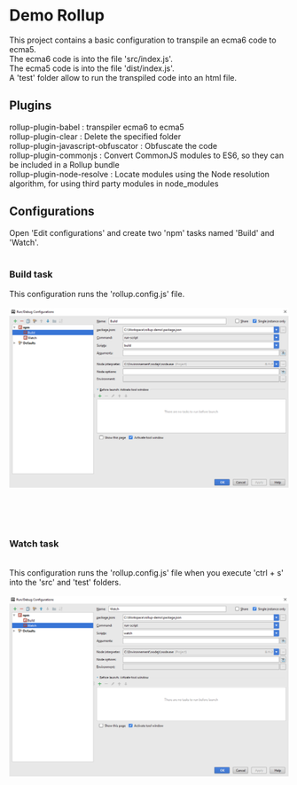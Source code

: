 Demo Rollup
===========

This project contains a basic configuration to transpile an ecma6 code to ecma5.<br/>
The ecma6 code is into the file 'src/index.js'.<br/>
The ecma5 code is into the file 'dist/index.js'.<br/>
A 'test' folder allow to run the transpiled code into an html file.


Plugins
-------

rollup-plugin-babel : transpiler ecma6 to ecma5<br/>
rollup-plugin-clear : Delete the specified folder<br/>
rollup-plugin-javascript-obfuscator : Obfuscate the code<br/>
rollup-plugin-commonjs : Convert CommonJS modules to ES6, so they can be included in a Rollup bundle<br/>
rollup-plugin-node-resolve : Locate modules using the Node resolution algorithm, for using third party modules in node_modules<br/>

Configurations
--------------

Open 'Edit configurations' and create two 'npm' tasks named 'Build' and 'Watch'.<br/><br/>


### Build task #

This configuration runs the 'rollup.config.js' file. <br/><br/>
<img src="./image/build.PNG">

<br/><br/><br/>

### Watch task #
<br/>This configuration runs the 'rollup.config.js' file when you execute 'ctrl + s' into the 'src' and 'test' folders. <br/><br/>
<img src="./image/watch.PNG">
